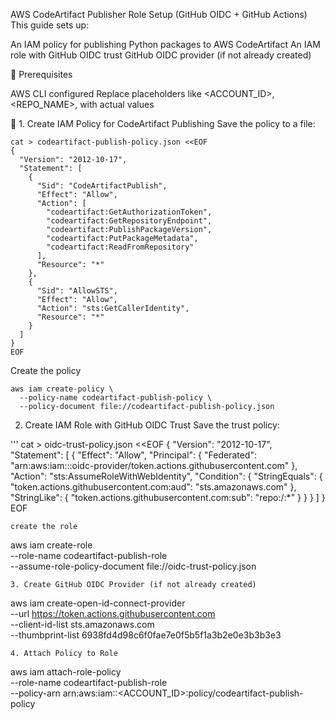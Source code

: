 AWS CodeArtifact Publisher Role Setup (GitHub OIDC + GitHub Actions)
This guide sets up:

An IAM policy for publishing Python packages to AWS CodeArtifact
An IAM role with GitHub OIDC trust
GitHub OIDC provider (if not already created)


🔧 Prerequisites

AWS CLI configured
Replace placeholders like <ACCOUNT_ID>, <REPO_NAME>, <BRANCH> with actual values


📁 1. Create IAM Policy for CodeArtifact Publishing
Save the policy to a file:
```
cat > codeartifact-publish-policy.json <<EOF
{
  "Version": "2012-10-17",
  "Statement": [
    {
      "Sid": "CodeArtifactPublish",
      "Effect": "Allow",
      "Action": [
        "codeartifact:GetAuthorizationToken",
        "codeartifact:GetRepositoryEndpoint",
        "codeartifact:PublishPackageVersion",
        "codeartifact:PutPackageMetadata",
        "codeartifact:ReadFromRepository"
      ],
      "Resource": "*"
    },
    {
      "Sid": "AllowSTS",
      "Effect": "Allow",
      "Action": "sts:GetCallerIdentity",
      "Resource": "*"
    }
  ]
}
EOF
```
Create the policy
```
aws iam create-policy \
  --policy-name codeartifact-publish-policy \
  --policy-document file://codeartifact-publish-policy.json
  ```

2. Create IAM Role with GitHub OIDC Trust
Save the trust policy:

'''
cat > oidc-trust-policy.json <<EOF
{
    "Version": "2012-10-17",
    "Statement": [
        {
            "Effect": "Allow",
            "Principal": {
                "Federated": "arn:aws:iam::<ACCOUNTID>:oidc-provider/token.actions.githubusercontent.com"
            },
            "Action": "sts:AssumeRoleWithWebIdentity",
            "Condition": {
                "StringEquals": {
                    "token.actions.githubusercontent.com:aud": "sts.amazonaws.com"
                },
                "StringLike": {
                    "token.actions.githubusercontent.com:sub": "repo:<REPO-OWNER>/<REPO-NAME>:*"
                }
            }
        }
    ]
}
EOF
```
create the role
```
aws iam create-role \
  --role-name codeartifact-publish-role \
  --assume-role-policy-document file://oidc-trust-policy.json
```
3. Create GitHub OIDC Provider (if not already created)
```
aws iam create-open-id-connect-provider \
  --url https://token.actions.githubusercontent.com \
  --client-id-list sts.amazonaws.com \
  --thumbprint-list 6938fd4d98c6f0fae7e0f5b5f1a3b2e0e3b3b3e3
```
4. Attach Policy to Role
```
aws iam attach-role-policy \
  --role-name codeartifact-publish-role \
  --policy-arn arn:aws:iam::<ACCOUNT_ID>:policy/codeartifact-publish-policy
```